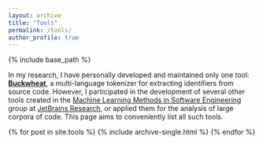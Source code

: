 ```yaml
---
layout: archive
title: "Tools"
permalink: /tools/
author_profile: true
---
```


{% include base_path %}

In my research, I have personally developed and maintained only one tool: 
<a href="https://areyde.com/tool/buckwheat"><b>Buckwheat</b></a>, a multi-language tokenizer for extracting identifiers from source code.
However, I participated in the development of several other tools created in the [Machine Learning Methods in Software Engineering](https://research.jetbrains.org/groups/ml_methods/) group at
[JetBrains Research](https://research.jetbrains.org/), or applied them for the analysis of large corpora of code. 
This page aims to conveniently list all such tools.

{% for post in site.tools %}
{% include archive-single.html %}
{% endfor %}